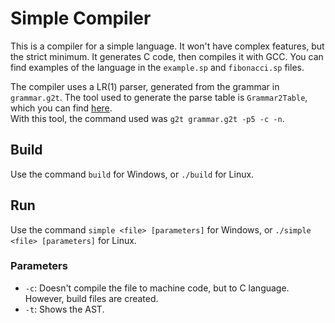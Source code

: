 # Simple Compiler

This is a compiler for a simple language. It won't have complex features, but the strict minimum. It generates C code, then compiles it with GCC.
You can find examples of the language in the `example.sp` and `fibonacci.sp` files.

The compiler uses a LR(1) parser, generated from the grammar in `grammar.g2t`. The tool used to generate the parse table is `Grammar2Table`, which you can find [here](https://github.com/NoaSenesi/Grammar2Table).\
With this tool, the command used was `g2t grammar.g2t -p5 -c -n`.

## Build

Use the command `build` for Windows, or `./build` for Linux.

## Run

Use the command `simple <file> [parameters]` for Windows, or `./simple <file> [parameters]` for Linux.

### Parameters
- `-c`: Doesn't compile the file to machine code, but to C language. However, build files are created.
- `-t`: Shows the AST.
